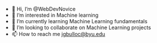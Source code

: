 - 👋 Hi, I’m @WebDevNovice
- 👀 I’m interested in Machine learning
- 🌱 I’m currently learning Machine Learning fundamentals
- 💞️ I’m looking to collaborate on Machine Learning projects
- 📫 How to reach me jgbulloc@byu.edu


<!---
WebDevNovice/WebDevNovice is a ✨ special ✨ repository because its `README.md` (this file) appears on your GitHub profile.
You can click the Preview link to take a look at your changes.
--->
